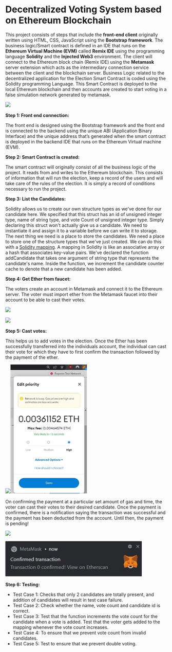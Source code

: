 # Decentralized Voting System based on Ethereum Blockchain

This project consists of steps that include the **front-end client** originally written using HTML, CSS, JavaScript using the **Bootstrap framework**. The business logic/Smart contract is defined in an IDE that runs on the **Ethereum Virtual Machine (EVM)** called **Remix IDE** using the programming language **Solidity** and the **Injected Web3** environment. The client will connect to the Ethereum block chain (Remix IDE) using the **Metamask** server extension which acts as the intermediary connection service between the client and the blockchain server. Business Logic related to the decentralized application for the Election Smart Contract is coded using the Solidity programming Language. This Smart Contract is deployed to the local Ethereum blockchain and then accounts are created to start voting in a false simulation network generated by metamask. 









![](images/1.png)



**Step 1: Front end connection:** 

The front end is designed using the Bootstrap framework and the front end is connected to the backend using the unique ABI (Application Binary Interface) and the unique address that’s generated when the smart contract is deployed in the backend IDE that runs on the Ethereum Virtual machine (EVM). 



**Step 2: Smart Contract is created:** 

The smart contract will originally consist of all the business logic of the project. It reads from and writes to the Ethereum blockchain. This consists of information that will run the election, keep a record of the users and will take care of the rules of the election. It is simply a record of conditions necessary to run the project. 



**Step 3: List the Candidates:** 

Solidity allows us to create our own structure types as we've done for our candidate here. We specified that this struct has an id of unsigned integer type, name of string type, and vote Count of unsigned integer type. Simply declaring this struct won't actually give us a candidate. We need to instantiate it and assign it to a variable before we can write it to storage. The next thing we need is a place to store the candidates. We need a place to store one of the structure types that we've just created. We can do this with a [Solidity mapping](https://solidity.readthedocs.io/en/v0.4.21/types.html?highlight=mapping&mappings). A mapping in Solidity is like an associative array or a hash that associates key-value pairs. We've declared the function addCandidate that takes one argument of string type that represents the candidate's name. Inside the function, we increment the candidate counter cache to denote that a new candidate has been added. 



**Step 4: Get Ether from faucet:** 

The voters create an account in Metamask and connect it to the Ethereum server. The voter must import ether from the Metamask faucet into their account to be able to cast their votes.





![](images/2.png)















![](images/3.png)

**Step 5: Cast votes:** 

This helps us to add votes in the election. Once the Ether has been successfully transferred into the individuals account, the individual can cast their vote for which they have to first confirm the transaction followed by the payment of the ether. 







![](images/4.png)![Graphical user interface, application Description automatically generated](images/5.jpeg)



On confirming the payment at a particular set amount of gas and time, the voter can cast their votes to their desired candidate. Once the payment is confirmed, there is a notification saying the transaction was successful and the payment has been deducted from the account. Until then, the payment is pending! 


![](images/6.png)

![Graphical user interface, website Description automatically generated](images/7.jpeg)



**Step 6: Testing:** 



- Test Case 1: Checks that only 2 candidates are totally present, and addition of candidates will result in test case failure. 
- Test Case 2: Check whether the name, vote count and candidate id is correct. 
- Test Case 3: Test that the function increments the vote count for the candidate when a vote is added. Test that the voter gets added to the mapping whenever the vote count increases. 
- Test Case 4: To ensure that we prevent vote count from invalid candidates. 
- Test Case 5: Test to ensure that we prevent double voting. 

